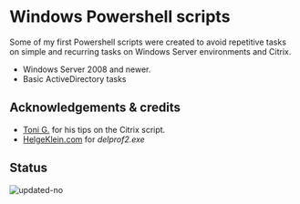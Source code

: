 
# Windows Powershell scripts

Some of my first Powershell scripts were created to avoid repetitive tasks on simple and recurring tasks on Windows Server environments and Citrix.

+ Windows Server 2008 and newer.
+ Basic ActiveDirectory tasks

## Acknowledgements & credits

 - [Toni G.](https://www.linkedin.com/in/antonio-guti%C3%A9rrez-041987/) for his tips on the Citrix script.
 - [HelgeKlein.com](https://helgeklein.com/free-tools/delprof2-user-profile-deletion-tool/) for *delprof2.exe*

## Status


![updated-no](https://img.shields.io/static/v1?label=Mantained&message=no&color=red)

